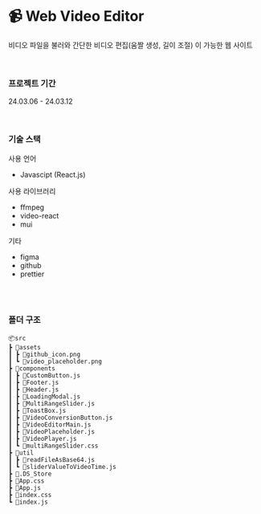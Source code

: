 # 📹 Web Video Editor

비디오 파일을 불러와 간단한 비디오 편집(움짤 생성, 길이 조절) 이 가능한 웹 사이트

<br/>

### 프로젝트 기간

24.03.06 - 24.03.12

<br/>

### 기술 스택

사용 언어

- Javascipt (React.js)

사용 라이브러리

- ffmpeg
- video-react
- mui

기타

- figma
- github
- prettier

<br/><br/>

### 폴더 구조

```
📦src
┣ 📂assets
┃ ┣ 📜github_icon.png
┃ ┗ 📜video_placeholder.png
┣ 📂components
┃ ┣ 📜CustomButton.js
┃ ┣ 📜Footer.js
┃ ┣ 📜Header.js
┃ ┣ 📜LoadingModal.js
┃ ┣ 📜MultiRangeSlider.js
┃ ┣ 📜ToastBox.js
┃ ┣ 📜VideoConversionButton.js
┃ ┣ 📜VideoEditorMain.js
┃ ┣ 📜VideoPlaceholder.js
┃ ┣ 📜VideoPlayer.js
┃ ┗ 📜multiRangeSlider.css
┣ 📂util
┃ ┣ 📜readFileAsBase64.js
┃ ┗ 📜sliderValueToVideoTime.js
┣ 📜.DS_Store
┣ 📜App.css
┣ 📜App.js
┣ 📜index.css
┗ 📜index.js
```
